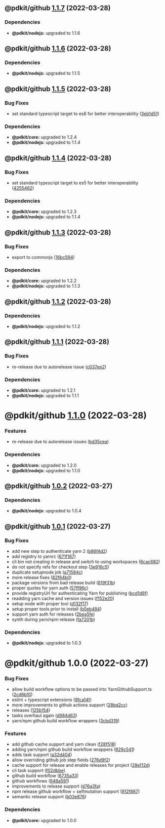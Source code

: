 ## @pdkit/github [1.1.7](https://github.com/justinm/pdkit/compare/@pdkit/github@1.1.6...@pdkit/github@1.1.7) (2022-03-28)





### Dependencies

* **@pdkit/nodejs:** upgraded to 1.1.6

## @pdkit/github [1.1.6](https://github.com/justinm/pdkit/compare/@pdkit/github@1.1.5...@pdkit/github@1.1.6) (2022-03-28)





### Dependencies

* **@pdkit/nodejs:** upgraded to 1.1.5

## @pdkit/github [1.1.5](https://github.com/justinm/pdkit/compare/@pdkit/github@1.1.4...@pdkit/github@1.1.5) (2022-03-28)


### Bug Fixes

* set standard typescript target to es6 for better interoperability ([3eb1d51](https://github.com/justinm/pdkit/commit/3eb1d51877fd008e544145d16040ae4e7bd82c07))





### Dependencies

* **@pdkit/core:** upgraded to 1.2.4
* **@pdkit/nodejs:** upgraded to 1.1.4

## @pdkit/github [1.1.4](https://github.com/justinm/pdkit/compare/@pdkit/github@1.1.3...@pdkit/github@1.1.4) (2022-03-28)


### Bug Fixes

* set standard typescript target to es5 for better interoperability ([4255462](https://github.com/justinm/pdkit/commit/42554627ef1c4c51ea3de487711d660a0891af00))





### Dependencies

* **@pdkit/core:** upgraded to 1.2.3
* **@pdkit/nodejs:** upgraded to 1.1.4

## @pdkit/github [1.1.3](https://github.com/justinm/pdkit/compare/@pdkit/github@1.1.2...@pdkit/github@1.1.3) (2022-03-28)


### Bug Fixes

* export to commonjs ([16bc594](https://github.com/justinm/pdkit/commit/16bc59448a0d3653bebecf8a89a5c3e978c1e401))





### Dependencies

* **@pdkit/core:** upgraded to 1.2.2
* **@pdkit/nodejs:** upgraded to 1.1.3

## @pdkit/github [1.1.2](https://github.com/justinm/pdkit/compare/@pdkit/github@1.1.1...@pdkit/github@1.1.2) (2022-03-28)





### Dependencies

* **@pdkit/nodejs:** upgraded to 1.1.2

## @pdkit/github [1.1.1](https://github.com/justinm/pdkit/compare/@pdkit/github@1.1.0...@pdkit/github@1.1.1) (2022-03-28)


### Bug Fixes

* re-release due to autorelease issue ([c037ee2](https://github.com/justinm/pdkit/commit/c037ee245963fb6e62b14cb82e3472aecff60b7e))





### Dependencies

* **@pdkit/core:** upgraded to 1.2.1
* **@pdkit/nodejs:** upgraded to 1.1.1

# @pdkit/github [1.1.0](https://github.com/justinm/pdkit/compare/@pdkit/github@1.0.2...@pdkit/github@1.1.0) (2022-03-28)


### Features

* re-release due to autorelease issues ([bd35cea](https://github.com/justinm/pdkit/commit/bd35cea9e7b43efa0448933b7a6bf686acb911c2))





### Dependencies

* **@pdkit/core:** upgraded to 1.2.0
* **@pdkit/nodejs:** upgraded to 1.1.0

## @pdkit/github [1.0.2](https://github.com/justinm/pdkit/compare/@pdkit/github@1.0.1...@pdkit/github@1.0.2) (2022-03-27)





### Dependencies

* **@pdkit/nodejs:** upgraded to 1.0.4

## @pdkit/github [1.0.1](https://github.com/justinm/pdkit/compare/@pdkit/github@1.0.0...@pdkit/github@1.0.1) (2022-03-27)


### Bug Fixes

* add new step to authenticate yarn 2 ([b86f4d2](https://github.com/justinm/pdkit/commit/b86f4d222de23d97c93864c5bb7954133e8d52e1))
* add registry to yarnrc ([671f167](https://github.com/justinm/pdkit/commit/671f167f634a117dfd04ccf9b14a4029e75e0ca1))
* cli bin not creating in release and switch to using workspaces ([6cac682](https://github.com/justinm/pdkit/commit/6cac682160f2678ffff0f9b4c956a7d78cf3aade))
* do not specify refs for checkout step ([3e916c5](https://github.com/justinm/pdkit/commit/3e916c5a92d722e67c299612a904a787f4a43c77))
* duplicate setupnode job ([a71584c](https://github.com/justinm/pdkit/commit/a71584c3e14fc2b07f87833dc23d507a49508d13))
* more release fixes ([82f64b0](https://github.com/justinm/pdkit/commit/82f64b03a6589193c343eca70b3363d9683c61c2))
* package versions from bad release build ([819f31b](https://github.com/justinm/pdkit/commit/819f31b3a0c4816ba9ed4d9e4e450dae954d98f3))
* proper quotes for yarn auth ([57ff96c](https://github.com/justinm/pdkit/commit/57ff96cd89013bdeb89069394bf814a1cc446630))
* provide registryUrl for authenticating Yarn for publishing ([bcd1d8f](https://github.com/justinm/pdkit/commit/bcd1d8f5f7f3905e442c511e4a432735cea21a5b))
* readding yarn cache and version issues ([f152e20](https://github.com/justinm/pdkit/commit/f152e2075ce7a145ec2c46f8d2a9edad13188186))
* setup node with proper tool ([d132f17](https://github.com/justinm/pdkit/commit/d132f1733490b7d4d04d8c1f05aedb859379557e))
* setup proper tools prior to install ([b0eb484](https://github.com/justinm/pdkit/commit/b0eb4840b8ad27f72d1dd50593951f360650fa60))
* support yarn auth for releases ([2bea5fe](https://github.com/justinm/pdkit/commit/2bea5fe8089d0a8fc0095e3b1c0d52960e8e5fb0))
* synth during yarn/npm release ([fa7201b](https://github.com/justinm/pdkit/commit/fa7201b4e075c283e2188a32678750914ebaac73))





### Dependencies

* **@pdkit/nodejs:** upgraded to 1.0.3

# @pdkit/github 1.0.0 (2022-03-27)


### Bug Fixes

* allow build workflow options to be passed into YarnGithubSupport.ts ([2cd6b10](https://github.com/justinm/pdkit/commit/2cd6b1013a41fab5227f318275d2712af255235f))
* eslint + typescript extensions ([9fca14f](https://github.com/justinm/pdkit/commit/9fca14fdfdb5aefb4d5c11be15b3fa3d6d507c30))
* more improvements to github actions support ([28bd2cc](https://github.com/justinm/pdkit/commit/28bd2cc951772a91521fd0957d9895f77673e177))
* releases ([125b154](https://github.com/justinm/pdkit/commit/125b1540720b203d1b8e0c7acb28cb1b47f05862))
* tasks overhaul again ([d984d63](https://github.com/justinm/pdkit/commit/d984d630bb31a0b5ee2d40bb6e7b4a5d260a2eb9))
* yarn/npm github build workflow wrappers ([3cbd319](https://github.com/justinm/pdkit/commit/3cbd319671cc23005395d69005d405a04dc7bf93))


### Features

* add github cache support and yarn clean ([f28f518](https://github.com/justinm/pdkit/commit/f28f5183f706953cfbe961dd558e3f783e55fd5d))
* adding yarn/npm github build workflow wrappers ([929c541](https://github.com/justinm/pdkit/commit/929c541a4eb31b9575cce31cfa721b75d2638240))
* adds task support ([a32d404](https://github.com/justinm/pdkit/commit/a32d404b0c8a4ef15a2a7d810a8e53bc5982d133))
* allow overriding github job step fields ([276d9f2](https://github.com/justinm/pdkit/commit/276d9f21bfe7f1ec4d827806573f287d33f93a6d))
* cache support for release and enable releases for project ([28e112d](https://github.com/justinm/pdkit/commit/28e112d840ad7ff1b7784269e84b912f2b9eb4e4))
* cli task support ([f02dbbe](https://github.com/justinm/pdkit/commit/f02dbbeb6f6ee87efb14e5dc2615652d58546364))
* github build workflow ([6735a33](https://github.com/justinm/pdkit/commit/6735a33494b19a6a41b49ac1ff33bc53c68b4a94))
* github workflows ([648a591](https://github.com/justinm/pdkit/commit/648a5914f22236c6e2a31b62741c16486a66abba))
* improvements to release support ([d76a3fa](https://github.com/justinm/pdkit/commit/d76a3fa91c2ca8d2e9efa1aa9201dcb48535dd1d))
* npm release github workflow + selfmutation support ([912f887](https://github.com/justinm/pdkit/commit/912f88795ecdc7951933869dacdf3d6e55107a87))
* semantic release support ([b03e876](https://github.com/justinm/pdkit/commit/b03e876f068298074bfff72d853d0e549b727c3e))





### Dependencies

* **@pdkit/core:** upgraded to 1.0.0
